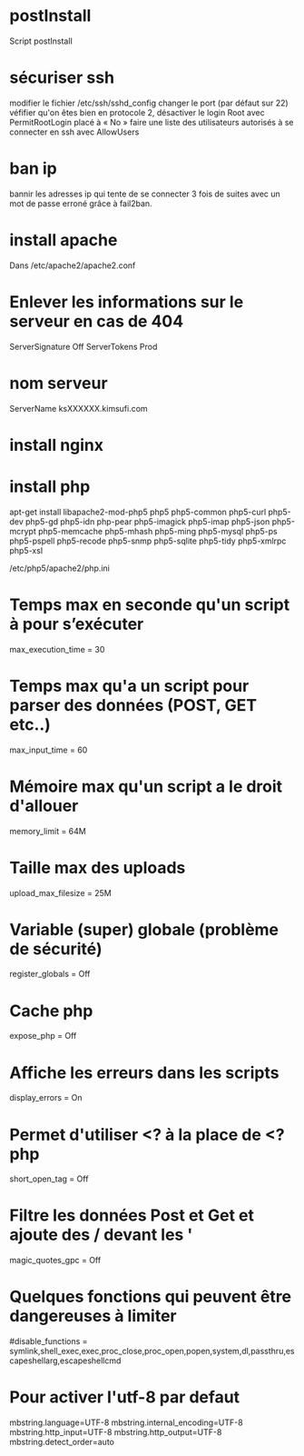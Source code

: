 postInstall
===========

Script postInstall

sécuriser ssh
=============
modifier le fichier /etc/ssh/sshd_config
changer le port (par défaut sur 22)
véfifier qu'on êtes bien en protocole 2, 
désactiver le login Root avec PermitRootLogin placé à « No » 
faire une liste des utilisateurs autorisés à se connecter en ssh avec AllowUsers

ban ip
=======
bannir les adresses ip qui tente de se connecter 3 fois de suites 
avec un mot de passe erroné grâce à fail2ban.

install apache
===============
Dans /etc/apache2/apache2.conf
# Enlever les informations sur le serveur en cas de 404
ServerSignature Off
ServerTokens Prod
# nom serveur
ServerName ksXXXXXX.kimsufi.com


install nginx
===============


install php
==============
apt-get install libapache2-mod-php5 php5 php5-common php5-curl php5-dev php5-gd php5-idn php-pear php5-imagick php5-imap php5-json php5-mcrypt php5-memcache php5-mhash php5-ming php5-mysql php5-ps php5-pspell php5-recode php5-snmp php5-sqlite php5-tidy php5-xmlrpc php5-xsl

/etc/php5/apache2/php.ini
# Temps max en seconde qu'un script à pour s’exécuter
max_execution_time = 30
# Temps max qu'a un script pour parser des données (POST, GET etc..)
max_input_time = 60
# Mémoire max qu'un script a le droit d'allouer
memory_limit = 64M
# Taille max des uploads
upload_max_filesize = 25M
# Variable (super) globale (problème de sécurité)
register_globals = Off
# Cache php
expose_php = Off
# Affiche les erreurs dans les scripts
display_errors = On
# Permet d'utiliser <? à la place de <?php
short_open_tag = Off
# Filtre les données Post et Get et ajoute des / devant les '
magic_quotes_gpc = Off
# Quelques fonctions qui peuvent être dangereuses à limiter
#disable_functions = symlink,shell_exec,exec,proc_close,proc_open,popen,system,dl,passthru,escapeshellarg,escapeshellcmd
# Pour activer l'utf-8 par defaut
mbstring.language=UTF-8
mbstring.internal_encoding=UTF-8
mbstring.http_input=UTF-8
mbstring.http_output=UTF-8
mbstring.detect_order=auto
